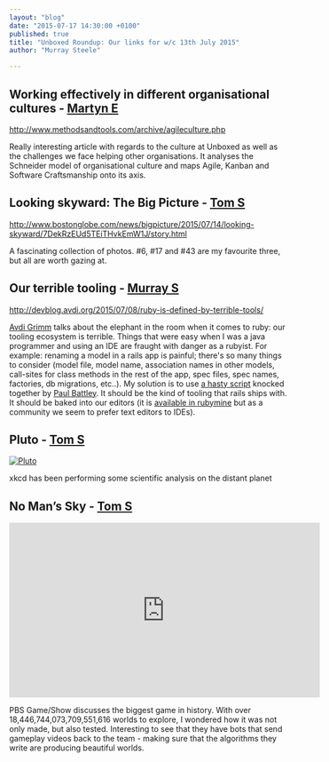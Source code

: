 ```yaml
---
layout: "blog"
date: "2015-07-17 14:30:00 +0100"
published: true
title: "Unboxed Roundup: Our links for w/c 13th July 2015"
author: "Murray Steele"

---
```


## Working effectively in different organisational cultures - [Martyn E](http://www.unboxedconsulting.com/people/martyn-evans)

http://www.methodsandtools.com/archive/agileculture.php

Really interesting article with regards to the culture at Unboxed as well as the challenges we face helping other organisations. It analyses the Schneider model of organisational culture and maps Agile, Kanban and Software Craftsmanship onto its axis.

## Looking skyward: The Big Picture - [Tom S](http://www.unboxedconsulting.com/people/tom-sabin)

http://www.bostonglobe.com/news/bigpicture/2015/07/14/looking-skyward/7DekRzEUd5TEiTHvkEmW1J/story.html

A fascinating collection of photos. #6, #17 and #43 are my favourite three, but all are worth gazing at.

## Our terrible tooling - [Murray S](http://www.unboxedconsulting.com/people/murray-steele)

http://devblog.avdi.org/2015/07/08/ruby-is-defined-by-terrible-tools/

[Avdi Grimm](http://avdi.org) talks about the elephant in the room when it comes to ruby: our tooling ecosystem is terrible.  Things that were easy when I was a java programmer and using an IDE are fraught with danger as a rubyist.  For example: renaming a model in a rails app is painful; there's so many things to consider (model file, model name, association names in other models, call-sites for class methods in the rest of the app, spec files, spec names, factories, db migrations, etc..).  My solution is to use [a hasty script](https://gist.github.com/h-lame/2880696) knocked together by [Paul Battley](http://pro-ru.com).  It should be the kind of tooling that rails ships with.  It should be baked into our editors (it is [available in rubymine](https://www.jetbrains.com/ruby/help/rename-refactorings.html) but as a community we seem to prefer text editors to IDEs).

## Pluto - [Tom S](http://www.unboxedconsulting.com/people/tom-sabin)

[![Pluto](http://imgs.xkcd.com/comics/pluto.png)](http://xkcd.com/1551/)

xkcd has been performing some scientific analysis on the distant planet 

## No Man’s Sky - [Tom S](http://www.unboxedconsulting.com/people/tom-sabin)

<iframe width="560" height="315" src="https://www.youtube.com/embed/2KlmY7zxAp0" frameborder="0" allowfullscreen></iframe>

PBS Game/Show discusses the biggest game in history. With over 18,446,744,073,709,551,616 worlds to explore, I wondered how it was not only made, but also tested. Interesting to see that they have bots that send gameplay videos back to the team - making sure that the algorithms they write are producing beautiful worlds. 
